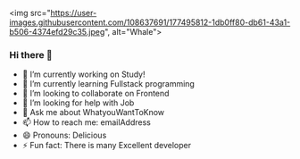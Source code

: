 <img src="https://user-images.githubusercontent.com/108637691/177495812-1db0ff80-db61-43a1-b506-4374efd29c35.jpeg", alt="Whale">
### Hi there 👋

- 🔭 I’m currently working on Study!
- 🌱 I’m currently learning Fullstack programming
- 👯 I’m looking to collaborate on Frontend
- 🤔 I’m looking for help with Job
- 💬 Ask me about WhatyouWantToKnow
- 📫 How to reach me: emailAddress
- 😄 Pronouns: Delicious
- ⚡ Fun fact: There is many Excellent developer
